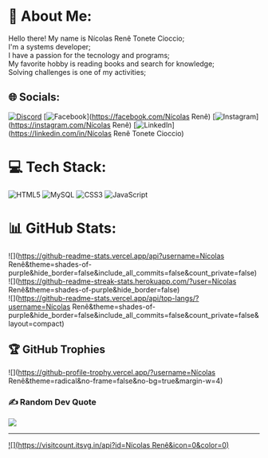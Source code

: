 # 💫 About Me:
Hello there! My name is Nícolas Renê Tonete Cioccio;<br>I'm a systems developer;<br>I have a passion for the tecnology and programs;<br>My favorite hobby is reading books and search for knowledge;<br>Solving challenges is one of my activities;<br>


## 🌐 Socials:
[![Discord](https://img.shields.io/badge/Discord-%237289DA.svg?logo=discord&logoColor=white)](https://discord.gg/nicothegamer1) [![Facebook](https://img.shields.io/badge/Facebook-%231877F2.svg?logo=Facebook&logoColor=white)](https://facebook.com/Nícolas Renê) [![Instagram](https://img.shields.io/badge/Instagram-%23E4405F.svg?logo=Instagram&logoColor=white)](https://instagram.com/Nícolas Renê) [![LinkedIn](https://img.shields.io/badge/LinkedIn-%230077B5.svg?logo=linkedin&logoColor=white)](https://linkedin.com/in/Nícolas Renê Tonete Cioccio) 

# 💻 Tech Stack:
![HTML5](https://img.shields.io/badge/html5-%23E34F26.svg?style=for-the-badge&logo=html5&logoColor=white) ![MySQL](https://img.shields.io/badge/mysql-%2300000f.svg?style=for-the-badge&logo=mysql&logoColor=white) ![CSS3](https://img.shields.io/badge/css3-%231572B6.svg?style=for-the-badge&logo=css3&logoColor=white) ![JavaScript](https://img.shields.io/badge/javascript-%23323330.svg?style=for-the-badge&logo=javascript&logoColor=%23F7DF1E)
# 📊 GitHub Stats:
![](https://github-readme-stats.vercel.app/api?username=Nícolas Renê&theme=shades-of-purple&hide_border=false&include_all_commits=false&count_private=false)<br/>
![](https://github-readme-streak-stats.herokuapp.com/?user=Nícolas Renê&theme=shades-of-purple&hide_border=false)<br/>
![](https://github-readme-stats.vercel.app/api/top-langs/?username=Nícolas Renê&theme=shades-of-purple&hide_border=false&include_all_commits=false&count_private=false&layout=compact)

## 🏆 GitHub Trophies
![](https://github-profile-trophy.vercel.app/?username=Nícolas Renê&theme=radical&no-frame=false&no-bg=true&margin-w=4)

### ✍️ Random Dev Quote
![](https://quotes-github-readme.vercel.app/api?type=horizontal&theme=radical)

---
[![](https://visitcount.itsvg.in/api?id=Nícolas Renê&icon=0&color=0)](https://visitcount.itsvg.in)

<!-- Proudly created with GPRM ( https://gprm.itsvg.in ) -->
